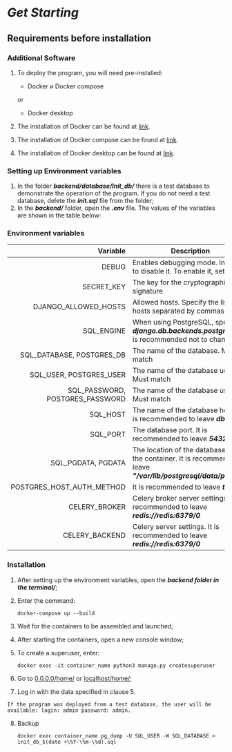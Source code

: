 # ***Get Starting***

## Requirements before installation

### Additional Software

1. To deploy the program, you will need pre-installed:
    * Docker и Docker compose

    or

    * Docker desktop

2. The installation of Docker can be found at [link](
https://docs.docker.com/engine/).

3. The installation of Docker compose can be found at [link](
https://docs.docker.com/compose/).

4. The installation of Docker desktop can be found at [link](
https://docs.docker.com/get-docker/).

### Setting up Environment variables

1. In the folder ***backend/database/Init_db/*** there is a test database to demonstrate the operation of the program. If you do not need a test database, delete the ***init.sql*** file from the folder;
2. In the ***backend/*** folder, open the ***.env*** file. The values of the variables are shown in the table below:

### Environment variables

|                        Variable | Description                                                                                                          |
|--------------------------------:|----------------------------------------------------------------------------------------------------------------------|
|                           DEBUG | Enables debugging mode. Install ***0*** to disable it. To enable it, set ***1***                                     |
|                      SECRET_KEY | The key for the cryptographic signature                                                                              |
|            DJANGO_ALLOWED_HOSTS | Allowed hosts. Specify the list of hosts separated by commas                                                         |
|                      SQL_ENGINE | When using PostgreSQL, specify ***django.db.backends.postgresql***. It is recommended not to change                  |
|       SQL_DATABASE, POSTGRES_DB | The name of the database. Must match                                                                                 |
|         SQL_USER, POSTGRES_USER | The name of the database user. Must match                                                                            |
| SQL_PASSWORD, POSTGRES_PASSWORD | The name of the database user. Must match                                                                            |
|                        SQL_HOST | The name of the database host. It is recommended to leave ***db***                                                   |
|                        SQL_PORT | The database port. It is recommended to leave ***5432***                                                             |
|              SQL_PGDATA, PGDATA | The location of the database inside the container. It is recommended to leave ***"/var/lib/postgresql/data/pgdata"***|
|       POSTGRES_HOST_AUTH_METHOD | It is recommended to leave ***trust***                                                                               |
|                   CELERY_BROKER | Celery broker server settings. It is recommended to leave ***redis://redis:6379/0***                                 |
|                  CELERY_BACKEND | Celery server settings. It is recommended to leave ***redis://redis:6379/0***                                        |

### Installation

1. After setting up the environment variables, open the ***backend folder in the terminal/***;
2. Enter the command:

    ```
    docker-compose up --build
    ```

3. Wait for the containers to be assembled and launched;
4. After starting the containers, open a new console window;
5. To create a superuser, enter:

    ```
    docker exec -it container_name python3 manage.py createsuperuser
    ```
    
6. Go to [0.0.0.0/home/](http://0.0.0.0/home/) or [localhost/home/](http://localhost/home/);
7. Log in with the data specified in clause 5.

`If the program was deployed from a test database, the user will be available: login: admin password: admin.`

8. Backup

    ```
    docker exec container_name pg_dump -U SQL_USER -W SQL_DATABASE > init_db_$(date +\%Y-\%m-\%d).sql
    ```
